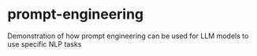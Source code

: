 # prompt-engineering
Demonstration of how prompt engineering can be used for LLM models to use specific NLP tasks
